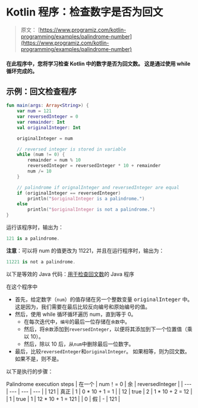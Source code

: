 # Kotlin 程序：检查数字是否为回文

> 原文： [https://www.programiz.com/kotlin-programming/examples/palindrome-number](https://www.programiz.com/kotlin-programming/examples/palindrome-number)

#### 在此程序中，您将学习检查 Kotlin 中的数字是否为回文数。 这是通过使用 while 循环完成的。

## 示例：回文检查程序

```kt
fun main(args: Array<String>) {
    var num = 121
    var reversedInteger = 0
    var remainder: Int
    val originalInteger: Int

    originalInteger = num

    // reversed integer is stored in variable
    while (num != 0) {
        remainder = num % 10
        reversedInteger = reversedInteger * 10 + remainder
        num /= 10
    }

    // palindrome if orignalInteger and reversedInteger are equal
    if (originalInteger == reversedInteger)
        println("$originalInteger is a palindrome.")
    else
        println("$originalInteger is not a palindrome.")
}
```

运行该程序时，输出为：

```kt
121 is a palindrome.
```

**注意**：可以将 num 的值更改为 11221，并且在运行程序时，输出为：

```kt
11221 is not a palindrome.
```

以下是等效的 Java 代码：[用于检查回文数](/java-programming/examples/palindrome-number "Java Program to Check Whether a Number is Palindrome or Not")的 Java 程序

在这个程序中

*   首先，给定数字（`num`）的值存储在另一个整数变量 <samp>originalInteger</samp> 中。 这是因为，我们需要在最后比较反向编号和原始编号的值。
*   然后，使用 while 循环循环遍历 num，直到等于 0。
    *   在每次迭代中，`编号`的最后一位存储在`余数`中。
    *   然后，将`余数`添加到`reversedInteger`，以便将其添加到下一个位置值（乘以 10）。
    *   然后，除以 10 后，从`num`中删除最后一位数字。
*   最后，比较`reversedInteger`和`originalInteger`。 如果相等，则为回文数。 如果不是，则不是。

以下是执行的步骤：

<caption>Palindrome execution steps</caption>
| 在一个 | num！= 0 | 余 | reversedInteger |
| --- | --- | --- | --- |
| 121 | 真正 | 1 | 0 * 10 + 1 = 1 |
| 12 | true | 2 | 1 * 10 + 2 = 12 |
| 1 | true | 1 | 12 * 10 + 1 = 121 |
| 0 | 假 | - | 121 |